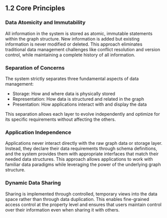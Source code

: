 ## 1.2 Core Principles

### Data Atomicity and Immutability
All information in the system is stored as atomic, immutable statements within the graph structure. New information is added but existing information is never modified or deleted. This approach eliminates traditional data management challenges like conflict resolution and version control, while maintaining a complete history of all information.

### Separation of Concerns
The system strictly separates three fundamental aspects of data management:
- Storage: How and where data is physically stored
- Representation: How data is structured and related in the graph
- Presentation: How applications interact with and display the data

This separation allows each layer to evolve independently and optimize for its specific requirements without affecting the others.

### Application Independence
Applications never interact directly with the raw graph data or storage layer. Instead, they declare their data requirements through schema definitions, and the system provides them with appropriate interfaces that match their needed data structures. This approach allows applications to work with familiar data paradigms while leveraging the power of the underlying graph structure.

### Dynamic Data Sharing
Sharing is implemented through controlled, temporary views into the data space rather than through data duplication. This enables fine-grained access control at the property level and ensures that users maintain control over their information even when sharing it with others.